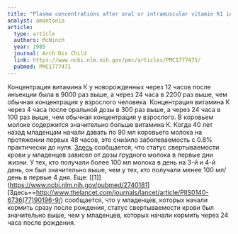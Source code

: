 ```yaml
---
title: "Plasma concentrations after oral or intramuscular vitamin K1 in neonates"
analyst: amantonio
article:
  type: article
  authors: McNinch
  year: 1985
  journal: Arch Dis Child
  link: https://www.ncbi.nlm.nih.gov/pmc/articles/PMC1777471/
  pubmed: PMC1777471
---
```


Концентрация витамина К у новорожденных через 12 часов после инъекции была в 9000 раз выше, а через 24 часа в 2200 раз выше, чем обычная концентрация у взрослого человека.
Концентрация витамина К через 4 часа после оральной дозы в 300 раз выше, а через 24 часа в 100 раз выше, чем обычная концентрация у взрослого.
В коровьем молоке содержится значительно больше витамина К. Когда 40 лет назад младенцам начали давать по 90 мл коровьего молока на протяжении первых 48 часов, это снизило заболеваемость с 0.8% практически до нуля.
[Здесь](https://www.ncbi.nlm.nih.gov/pubmed/3569346) сообщается, что статус свертываемости крови у младенцев зависел от дозы грудного молока в первые дни жизни. У тех, кто получали более 100 мл молока в день на 3-й и 4-й день, он был значительно выше, чем у тех, кто получали менее 100 мл/день в первые 4 дня. Еще: [[1]](https://www.ncbi.nlm.nih.gov/pubmed/2740181]
[Здесь==http://www.thelancet.com/journals/lancet/article/PIIS0140-6736(77)90196-9/) сообщается, что у младенцев, которых начали кормить сразу после рождения, статус свертываемости крови был значительно выше, чем у младенцев, которых начали кормить через 24 часа после рождения.
